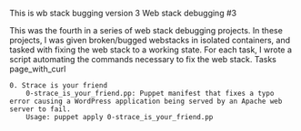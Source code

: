 This is wb stack bugging version 3
Web stack debugging #3

This was the fourth in a series of web stack debugging projects. In these projects, I was given broken/bugged webstacks in isolated containers, and tasked with fixing the web stack to a working state. For each task, I wrote a script automating the commands necessary to fix the web stack.
Tasks page_with_curl

    0. Strace is your friend
        0-strace_is_your_friend.pp: Puppet manifest that fixes a typo error causing a WordPress application being served by an Apache web server to fail.
        Usage: puppet apply 0-strace_is_your_friend.pp
